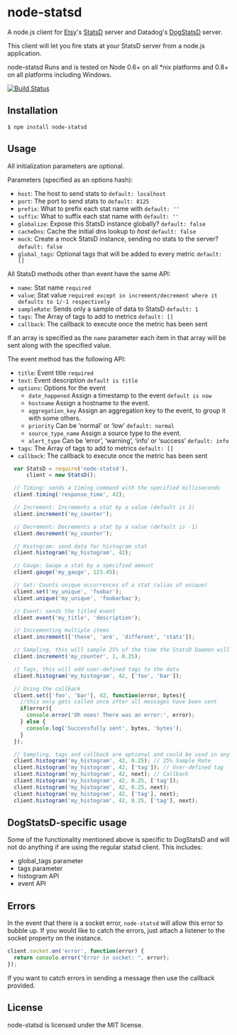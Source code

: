# node-statsd

A node.js client for [Etsy](http://etsy.com)'s [StatsD](https://github.com/etsy/statsd) server and
Datadog's [DogStatsD](http://docs.datadoghq.com/guides/dogstatsd/) server.

This client will let you fire stats at your StatsD server from a node.js application.

node-statsd Runs and is tested on Node 0.6+ on all *nix platforms and 0.8+ on all platforms including Windows.

[![Build Status](https://secure.travis-ci.org/sivy/node-statsd.png?branch=master)](http://travis-ci.org/sivy/node-statsd)

## Installation

```
$ npm install node-statsd
```

## Usage

All initialization parameters are optional.

Parameters (specified as an options hash):
* `host`:        The host to send stats to `default: localhost`
* `port`:        The port to send stats to `default: 8125`
* `prefix`:      What to prefix each stat name with `default: ''`
* `suffix`:      What to suffix each stat name with `default: ''`
* `globalize`:   Expose this StatsD instance globally? `default: false`
* `cacheDns`:    Cache the initial dns lookup to *host* `default: false`
* `mock`:        Create a mock StatsD instance, sending no stats to the server? `default: false`
* `global_tags`: Optional tags that will be added to every metric `default: []`

All StatsD methods other than event have the same API:
* `name`:       Stat name `required`
* `value`:      Stat value `required except in increment/decrement where it defaults to 1/-1 respectively`
* `sampleRate`: Sends only a sample of data to StatsD `default: 1`
* `tags`:       The Array of tags to add to metrics `default: []`
* `callback`:   The callback to execute once the metric has been sent

If an array is specified as the `name` parameter each item in that array will be sent along with the specified value.

The event method has the following API:

* `title`:       Event title `required`
* `text`:        Event description `default is title`
* `options`:     Options for the event
  * `date_happened`    Assign a timestamp to the event `default is now`
  * `hostname`         Assign a hostname to the event.
  * `aggregation_key`  Assign an aggregation key to the event, to group it with some others.
  * `priority`         Can be ‘normal’ or ‘low’ `default: normal`
  * `source_type_name` Assign a source type to the event.
  * `alert_type`       Can be ‘error’, ‘warning’, ‘info’ or ‘success’ `default: info`
* `tags`:       The Array of tags to add to metrics `default: []`
* `callback`:   The callback to execute once the metric has been sent

```javascript
  var StatsD = require('node-statsd'),
      client = new StatsD();

  // Timing: sends a timing command with the specified milliseconds
  client.timing('response_time', 42);

  // Increment: Increments a stat by a value (default is 1)
  client.increment('my_counter');

  // Decrement: Decrements a stat by a value (default is -1)
  client.decrement('my_counter');

  // Histogram: send data for histogram stat
  client.histogram('my_histogram', 42);

  // Gauge: Gauge a stat by a specified amount
  client.gauge('my_gauge', 123.45);

  // Set: Counts unique occurrences of a stat (alias of unique)
  client.set('my_unique', 'foobar');
  client.unique('my_unique', 'foobarbaz');

  // Event: sends the titled event
  client.event('my_title', 'description');

  // Incrementing multiple items
  client.increment(['these', 'are', 'different', 'stats']);

  // Sampling, this will sample 25% of the time the StatsD Daemon will compensate for sampling
  client.increment('my_counter', 1, 0.25);

  // Tags, this will add user-defined tags to the data
  client.histogram('my_histogram', 42, ['foo', 'bar']);

  // Using the callback
  client.set(['foo', 'bar'], 42, function(error, bytes){
    //this only gets called once after all messages have been sent
    if(error){
      console.error('Oh noes! There was an error:', error);
    } else {
      console.log('Successfully sent', bytes, 'bytes');
    }
  });

  // Sampling, tags and callback are optional and could be used in any combination
  client.histogram('my_histogram', 42, 0.25); // 25% Sample Rate
  client.histogram('my_histogram', 42, ['tag']); // User-defined tag
  client.histogram('my_histogram', 42, next); // Callback
  client.histogram('my_histogram', 42, 0.25, ['tag']);
  client.histogram('my_histogram', 42, 0.25, next);
  client.histogram('my_histogram', 42, ['tag'], next);
  client.histogram('my_histogram', 42, 0.25, ['tag'], next);
```

## DogStatsD-specific usage

Some of the functionality mentioned above is specific to DogStatsD and will not do anything if are using the regular statsd client.  This includes:
* global_tags parameter
* tags parameter
* histogram API
* event API

## Errors

In the event that there is a socket error, `node-statsd` will allow this error to bubble up.  If you would like to catch the errors, just attach a listener to the socket property on the instance.

```javascript
client.socket.on('error', function(error) {
  return console.error("Error in socket: ", error);
});
```

If you want to catch errors in sending a message then use the callback provided.

## License

node-statsd is licensed under the MIT license.

